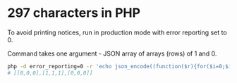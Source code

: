 # 297 characters in PHP

To avoid printing notices, run in production mode with error reporting set to 0.

Command takes one argument - JSON array of arrays (rows) of 1 and 0.

```bash
php -d error_reporting=0 -r 'echo json_encode((function($r){for($i=0;$i<count($r);$i++)for($j=0;$j<count($r[0]);$j++)$n[$i][]=(3==$s=(function($r,$i,$j){for($a=$i-2;++$a<$i+2;)for($b=$j-2;++$b<$j+2;)$s+=$a.$b<>$i.$j?$r[$a][$b]:0;return$s;})($r,$i,$j))?$r[$i][$j]?:1:($s==2?$r[$i][$j]?:0:0);return$n;})(json_decode($argv[1])));' [[0,1,0],[0,1,0],[0,1,0]]
# [[0,0,0],[1,1,1],[0,0,0]]
```
